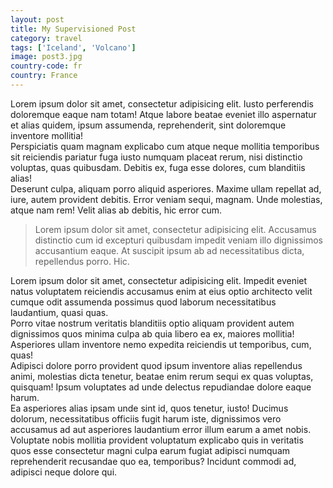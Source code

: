 ```yaml
---
layout: post
title: My Supervisioned Post
category: travel
tags: ['Iceland', 'Volcano']
image: post3.jpg
country-code: fr
country: France
---
```


<div>Lorem ipsum dolor sit amet, consectetur adipisicing elit. Iusto perferendis doloremque eaque nam totam! Atque labore beatae eveniet illo aspernatur et alias quidem, ipsum assumenda, reprehenderit, sint doloremque inventore mollitia!</div>
<div>Perspiciatis quam magnam explicabo cum atque neque mollitia temporibus sit reiciendis pariatur fuga iusto numquam placeat rerum, nisi distinctio voluptas, quas quibusdam. Debitis ex, fuga esse dolores, cum blanditiis alias!</div>
<div>Deserunt culpa, aliquam porro aliquid asperiores. Maxime ullam repellat ad, iure, autem provident debitis. Error veniam sequi, magnam. Unde molestias, atque nam rem! Velit alias ab debitis, hic error cum.</div>

>Lorem ipsum dolor sit amet, consectetur adipisicing elit. Accusamus distinctio cum id excepturi quibusdam impedit veniam illo dignissimos accusantium eaque. At suscipit ipsum ab ad necessitatibus dicta, repellendus porro. Hic.

<div>Lorem ipsum dolor sit amet, consectetur adipisicing elit. Impedit eveniet natus voluptatem reiciendis accusamus enim at eius optio architecto velit cumque odit assumenda possimus quod laborum necessitatibus laudantium, quasi quas.</div>
<div>Porro vitae nostrum veritatis blanditiis optio aliquam provident autem dignissimos quos minima culpa ab quia libero ea ex, maiores mollitia! Asperiores ullam inventore nemo expedita reiciendis ut temporibus, cum, quas!</div>
<div>Adipisci dolore porro provident quod ipsum inventore alias repellendus animi, molestias dicta tenetur, beatae enim rerum sequi ex quas voluptas, quisquam! Ipsum voluptates ad unde delectus repudiandae dolore eaque harum.</div>
<div>Ea asperiores alias ipsam unde sint id, quos tenetur, iusto! Ducimus dolorum, necessitatibus officiis fugit harum iste, dignissimos vero accusamus ad aut asperiores laudantium error illum earum a amet nobis.</div>
<div>Voluptate nobis mollitia provident voluptatum explicabo quis in veritatis quos esse consectetur magni culpa earum fugiat adipisci numquam reprehenderit recusandae quo ea, temporibus? Incidunt commodi ad, adipisci neque dolore qui.</div>